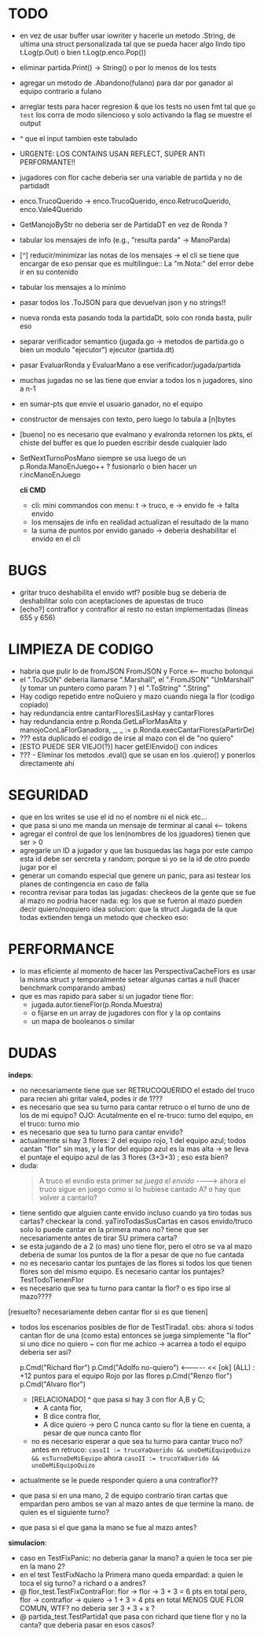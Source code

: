 # TODO
- en vez de usar buffer usar iowriter y hacerle un metodo .String, de ultima
  una struct personalizada tal que se pueda hacer algo lindo tipo
  t.Log(p.Out) o bien t.Log(p.enco.Pop())
- eliminar partida.Print() -> String() o por lo menos de los tests
- agregar un metodo de .Abandono(fulano) para dar por ganador al equipo contrario a fulano
- arreglar tests para hacer regresion & que los tests no usen fmt tal que `go test` los corra de modo silencioso y solo activando la flag se muestre el output
- ^ que el input tambien este tabulado
- URGENTE: LOS CONTAINS USAN REFLECT, SUPER ANTI PERFORMANTE!!
- jugadores con flor cache deberia ser una variable de partida y no de partidadt
- enco.TrucoQuerido -> enco.TrucoQuerido, enco.RetrucoQuerido, enco.Vale4Querido
- GetManojoByStr no deberia ser de PartidaDT en vez de Ronda ?
- tabular los mensajes de info (e.g., "resulta parda" -> ManoParda)
- [^] reducir/minimizar las notas de los mensajes -> el cli se tiene que encargar de
   eso pensar que es multilingue:: La "m.Nota:" del error debe ir en su contenido
- tabular los mensajes a lo minimo
- pasar todos los .ToJSON para que devuelvan json y no strings!!
- nueva ronda esta pasando toda la partidaDt, solo con ronda basta, pulir eso
- separar verificador semantico (jugada.go -> metodos de partida.go o bien un 
   modulo "ejecutor") ejecutor (partida.dt)
- pasar EvaluarRonda y EvaluarMano a ese verificador/jugada/partida
- muchas jugadas no se las tiene que enviar a todos los n jugadores, sino a n-1
- en sumar-pts que envie el usuario ganador, no el equipo
- constructor de mensajes con texto, pero luego lo tabula a [n]bytes
- [bueno] no es necesario que evalmano y evalronda retornen los pkts,
  el chiste del buffer es que lo pueden escribir desde cualquier lado
- SetNextTurnoPosMano siempre se usa luego de un p.Ronda.ManoEnJuego++ ?
  fusionarlo o bien hacer un r.incManoEnJuego

  **cli CMD**
    - cli: mini commandos con menu: t -> truco, e -> envido fe -> falta envido
    - los mensajes de info en realidad actualizan el resultado de la mano
    - la suma de puntos por envido ganado -> deberia deshabilitar el envido en 
      el cli


# BUGS
- gritar truco deshabilita el envido wtf? posible bug
  se deberia de deshabilitar solo con aceptaciones de apuestas de truco
- [echo?] contraflor y contraflor al resto no estan implementadas (lineas 655 y 656)


# LIMPIEZA DE CODIGO
- habria que pulir lo de fromJSON FromJSON y Force <-- mucho bolonqui
- el ".ToJSON" deberia llamarse ".Marshall", el ".FromJSON" "UnMarshall" (y 
  tomar un puntero como param ? ) el ".ToString" ".String"
- Hay codigo repetido entre noQuiero y mazo cuando niega la flor (codigo copiado)
- hay redundancia entre cantarFloresSiLasHay y cantarFlores
- hay redundancia entre p.Ronda.GetLaFlorMasAlta y 
    manojoConLaFlorGanadora, _, _ := p.Ronda.execCantarFlores(aPartirDe)
- ??? esta duplicado el codigo de irse al mazo con el de "no quiero"
- [ESTO PUEDE SER VIEJO(?)] hacer getElEnvido() con indices
- ??? - Eliminar los metodos .eval() que se usan en los .quiero() y ponerlos 
    directamente ahi

# SEGURIDAD
- que en los writes se use el id no el nombre ni el nick etc...
- que pasa si uno me manda un mensaje de terminar al canal <-- tokens
- agregar el control de que los len(nombres de los jguadores) tienen que ser > 0
- agregarle un ID a jugador y que las busquedas las haga por este campo
    esta id debe ser sercreta y random; porque si yo se la id de otro puedo 
    jugar por el
- generar un comando especial que genere un panic, para asi testear los planes
    de contingencia en caso de falla
- recontra revisar para todas las jugadas:
    checkeos de la gente que se fue al mazo no podria hacer nada:
    eg:
        los que se fueron al mazo pueden decir quiero/noquiero
    idea solucion: que la struct Jugada de la que todas extienden tenga un 
    metodo que checkeo eso:

# PERFORMANCE
- lo mas eficiente al momento de hacer las PerspectivaCacheFlors es usar la misma struct
  y temporalmente setear algunas cartas a null (hacer benchmark comparando ambas)
- que es mas rapido para saber si un jugador tiene flor:
    * jugada.autor.tieneFlor(p.Ronda.Muestra)
    * o fijarse en un array de jugadores con flor y la op contains
    * un mapa de booleanos o similar

# DUDAS

**indeps**:
- no necesariamente tiene que ser RETRUCOQUERIDO el estado del truco para recien
     ahi gritar vale4, podes ir de 1???
- es necesario que sea su turno para cantar retruco o el turno de uno de los de 
    mi equipo?
    OJO: Acutalmente en el re-truco: turno del equipo, en el truco: turno mio
- es necesario que sea tu turno para cantar envido?
- actualmente si hay 3 flores: 2 del equipo rojo, 1 del equipo azul; 
    todos cantan "flor" sin mas, y la flor del equipo azul es la mas alta ->
    se lleva el puntaje el equipo azul de las 3 flores (3+3+3) ; eso esta bien?
- duda:
    >A truco
    >el evndio esta primer
    *se juega el envido*
    ----> ahora el truco sigue en juego como si lo hubiese cantado A? o hay que 
    volver a cantarlo?
- tiene sentido que alguien cante envido incluso cuando ya tiro todas sus cartas?
    checkear la cond. yaTiroTodasSusCartas en casos envido/truco
  solo lo puede cantar en la primera mano no?
  tiene que ser necesariamente antes de tirar SU primera carta?
- se esta jugando de a 2 (o mas) uno tiene flor, pero el otro se va al 
    mazo deberia de sumar los puntos de la flor a pesar de que no fue cantada
- no es necesario cantar los puntajes de las flores si todos los que 
    tienen flores son del mismo equipo. Es necesario cantar los puntajes?
    TestTodoTienenFlor
- es necesario que sea tu turno para cantar la flor? o es tipo irse al mazo????

[resuelto? necesariamente deben cantar flor si es que tienen]
- todos los escenarios posibles de flor de TestTirada1.
  obs: ahora si todos cantan flor de una (como esta) entonces se juega simplemente
  "la flor"
  si uno dice no quiero ~ con flor me achico -> acarrea a todo el equipo
  deberia ser asi?

  p.Cmd("Richard flor")
  p.Cmd("Adolfo no-quiero") <-----
  << [ok] (ALL) : +12 puntos para el equipo Rojo por las flores
  p.Cmd("Renzo flor")
  p.Cmd("Alvaro flor")

  - [RELACIONADO] ^ que pasa si hay 3 con flor A,B y C; 
    * A canta flor, 
    * B dice contra flor, 
    * A dice quiero -> pero C nunca canto su flor
    la tiene en cuenta, a pesar de que nunca canto flor
  - no es necesario esperar a que sea tu turno para cantar truco no?
    antes en retruco:
    `casoII := trucoYaQuerido && unoDeMiEquipoQuizo && esTurnoDeMiEquipo`
    ahora
    `casoII := trucoYaQuerido && unoDeMiEquipoQuizo`

- actualmente se le puede responder quiero a una contraflor??
- que pasa si en una mano, 2 de equipo contrario tiran cartas que empardan
  pero ambos se van al mazo antes de que termine la mano.
  de quien es el siguiente turno?
- que pasa si el que gana la mano se fue al mazo antes?


**simulacion**:
- caso en TestFixPanic: no deberia ganar la mano? a quien le toca ser pie en la 
    mano 2?
- en el test TestFixNacho la Primera mano queda empardad:
    a quien le toca el sig turno? a richard o a andres?
- @ flor_test.TestFixContraFlor:
      flor -> flor -> 3 + 3 = 6 pts en total
      pero,
      flor -> contraflor -> quiero -> 1 + 3 = 4 pts en total MENOS QUE FLOR COMUN, WTF?
    no deberia ser 3 + 3 + x ?
- @ partida_test.TestPartida1 que pasa con richard que tiene flor y no la canta?
  que deberia pasar en esos casos?






